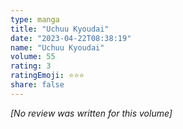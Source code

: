 ```yaml
---
type: manga
title: "Uchuu Kyoudai"
date: "2023-04-22T08:38:19"
name: "Uchuu Kyoudai"
volume: 55
rating: 3
ratingEmoji: ⭐️⭐️⭐️
share: false
---
```


*[No review was written for this volume]*
